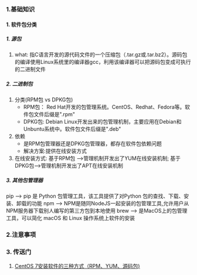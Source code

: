 ### 1.基础知识
#### 1. 软件包分类
##### 1. 源包
1. what:
  指C语言开发的源代码文件的一个压缩包（.tar.gz或.tar.bz2）。源码包的编译使用Linux系统里的编译器gcc，利用该编译器可以把源码包变成可执行的二进制文件
##### 2. 二进制包
1. 分类(RPM包 vs DPKG包)
   - RPM包： Red Hat开发的包管理系统。CentOS、Redhat、Fedora等。软件包文件后缀是".rpm"
   - DPKG包: Debian Linux开发出来的包管理机制，主要应用在Debian和Unbuntu系统中。软件包文件后缀是".deb"
2. 依赖
   - 是RPM包管理器还是DPKG包管理器，都存在软件包依赖问题
   - 解决方案:提供在线安装方式
4. 在线安装方式:
   基于RPM包 -->管理机制开发出了YUM在线安装机制;
   基于DPKG包-->管理机制开发出了APT在线安装机制
##### 3. 其他包管理器
pip --> pip 是 Python 包管理工具，该工具提供了对Python 包的查找、下载、安装、卸载的功能
npm --> NPM是随同NodeJS一起安装的包管理工具,允许用户从NPM服务器下载别人编写的第三方包到本地使用
brew --> 是MacOS上的包管理工具，可以简化 macOS 和 Linux 操作系统上软件的安装

### 2.注意事项
### 3. 传送门
1. [CentOS 7安装软件的三种方式（RPM、YUM、源码包)](https://blog.csdn.net/hawava/article/details/116275103)
